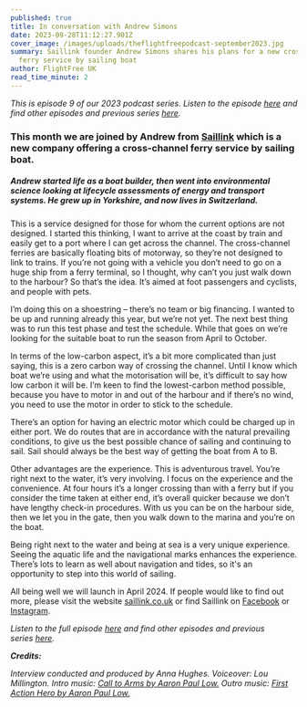 ```yaml
---
published: true
title: In conversation with Andrew Simons
date: 2023-09-28T11:12:27.901Z
cover_image: /images/uploads/theflightfreepodcast-september2023.jpg
summary: Saillink founder Andrew Simons shares his plans for a new cross-channel
  ferry service by sailing boat
author: FlightFree UK
read_time_minute: 2
---
```

*T﻿his is episode 9 of our 2023 podcast series. Listen to the episode [here](https://flightfreeuk.podbean.com/e/in-conversation-with-andrew-simons/) and find other episodes and previous series [here](https://flightfree.co.uk/podcast).*

### This month we are joined by Andrew from [Saillink](https://saillink.co.uk/) which is a new company offering a cross-channel ferry service by sailing boat.

##### Andrew started life as a boat builder, then went into environmental science looking at lifecycle assessments of energy and transport systems. He grew up in Yorkshire, and now lives in Switzerland.

This is a service designed for those for whom the current options are not designed. I started this thinking, I want to arrive at the coast by train and easily get to a port where I can get across the channel. The cross-channel ferries are basically floating bits of motorway, so they’re not designed to link to trains. If you’re not going with a vehicle you don’t need to go on a huge ship from a ferry terminal, so I thought, why can’t you just walk down to the harbour? So that’s the idea. It’s aimed at foot passengers and cyclists, and people with pets.

I’m doing this on a shoestring – there’s no team or big financing. I wanted to be up and running already this year, but we’re not yet. The next best thing was to run this test phase and test the schedule. While that goes on we’re looking for the suitable boat to run the season from April to October. 

In terms of the low-carbon aspect, it’s a bit more complicated than just saying, this is a zero carbon way of crossing the channel. Until I know which boat we’re using and what the motorisation will be, it’s difficult to say how low carbon it will be. I’m keen to find the lowest-carbon method possible, because you have to motor in and out of the harbour and if there’s no wind, you need to use the motor in order to stick to the schedule. 

There’s an option for having an electric motor which could be charged up in either port. We do routes that are in accordance with the natural prevailing conditions, to give us the best possible chance of sailing and continuing to sail. Sail should always be the best way of getting the boat from A to B.

Other advantages are the experience. This is adventurous travel. You’re right next to the water, it’s very involving. I focus on the experience and the convenience. At four hours it’s a longer crossing than with a ferry but if you consider the time taken at either end, it’s overall quicker because we don’t have lengthy check-in procedures. With us you can be on the harbour side, then we let you in the gate, then you walk down to the marina and you’re on the boat. 

Being right next to the water and being at sea is a very unique experience. Seeing the aquatic life and the navigational marks enhances the experience. There’s lots to learn as well about navigation and tides, so it's an opportunity to step into this world of sailing.

All being well we will launch in April 2024. If people would like to find out more, please visit the website [saillink.co.uk](http://saillink.co.uk) or find Saillink on [Facebook](https://www.facebook.com/profile.php?id=100064535785989) or [Instagram](https://www.instagram.com/saillink.sailferry/).

*L﻿isten to the full episode [here](https://flightfreeuk.podbean.com/e/in-conversation-with-andrew-simons/) and find other episodes and previous series [here](https://flightfree.co.uk/podcast).* 

***Credits:***

*Interview conducted and produced by Anna Hughes. Voiceover: Lou Millington. Intro music:* [](https://uppbeat.io/t/dan-barton/the-executive-lounge)*[Call to Arms by Aaron Paul Low.](https://uppbeat.io/t/aaron-paul-low/call-to-arms) Outro music: [First Action Hero by Aaron Paul Low.](https://uppbeat.io/t/aaron-paul-low/first-action-hero)*